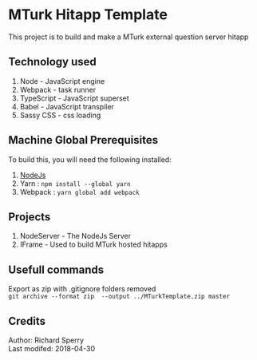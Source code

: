﻿
# MTurk Hitapp Template #
This project is to build and make a MTurk external question server hitapp

## Technology used 
1. Node - JavaScript engine 
2. Webpack - task runner 
2. TypeScript - JavaScript superset
4. Babel - JavaScript transpiler 
5. Sassy CSS - css loading

## Machine Global Prerequisites ##
To build this, you will need the following installed:
1. [NodeJs](https://nodejs.org/en/)
2. Yarn : `npm install --global yarn`
4. Webpack : `yarn global add webpack`

## Projects ##
1. NodeServer - The NodeJs Server
2. IFrame - Used to build MTurk hosted hitapps

## Usefull commands ##
Export as zip with .gitignore folders removed  
`git archive --format zip  --output ../MTurkTemplate.zip master`

## Credits
Author: Richard Sperry  
Last modifed: 2018-04-30
